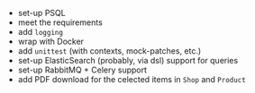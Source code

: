 - set-up PSQL
- meet the requirements
- add `logging`
- wrap with Docker
- add `unittest` (with contexts, mock-patches, etc.)
- set-up ElasticSearch (probably, via dsl) support for queries
- set-up RabbitMQ + Celery support
- add PDF download for the celected items in `Shop` and `Product`
